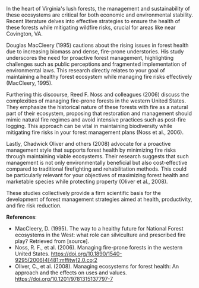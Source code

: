 In the heart of Virginia's lush forests, the management and sustainability of these ecosystems are critical for both economic and environmental stability. Recent literature delves into effective strategies to ensure the health of these forests while mitigating wildfire risks, crucial for areas like near Covington, VA.

Douglas MacCleery (1995) cautions about the rising issues in forest health due to increasing biomass and dense, fire-prone understories. His study underscores the need for proactive forest management, highlighting challenges such as public perceptions and fragmented implementation of environmental laws. This research directly relates to your goal of maintaining a healthy forest ecosystem while managing fire risks effectively (MacCleery, 1995).

Furthering this discourse, Reed F. Noss and colleagues (2006) discuss the complexities of managing fire-prone forests in the western United States. They emphasize the historical nature of these forests with fire as a natural part of their ecosystem, proposing that restoration and management should mimic natural fire regimes and avoid intensive practices such as post-fire logging. This approach can be vital in maintaining biodiversity while mitigating fire risks in your forest management plans (Noss et al., 2006).

Lastly, Chadwick Oliver and others (2008) advocate for a proactive management style that supports forest health by minimizing fire risks through maintaining viable ecosystems. Their research suggests that such management is not only environmentally beneficial but also cost-effective compared to traditional firefighting and rehabilitation methods. This could be particularly relevant for your objectives of maximizing forest health and marketable species while protecting property (Oliver et al., 2008).

These studies collectively provide a firm scientific basis for the development of forest management strategies aimed at health, productivity, and fire risk reduction.

**References**:
- MacCleery, D. (1995). The way to a healthy future for National Forest ecosystems in the West: what role can silviculture and prescribed fire play? Retrieved from [source].
- Noss, R. F., et al. (2006). Managing fire-prone forests in the western United States. https://doi.org/10.1890/1540-9295(2006)4[481:mffitw]2.0.co;2
- Oliver, C., et al. (2008). Managing ecosystems for forest health: An approach and the effects on uses and values. https://doi.org/10.1201/9781315137797-7